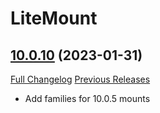 # LiteMount

## [10.0.10](https://github.com/xod-wow/LiteMount/tree/10.0.10) (2023-01-31)
[Full Changelog](https://github.com/xod-wow/LiteMount/compare/10.0.9...10.0.10) [Previous Releases](https://github.com/xod-wow/LiteMount/releases)

- Add families for 10.0.5 mounts  
